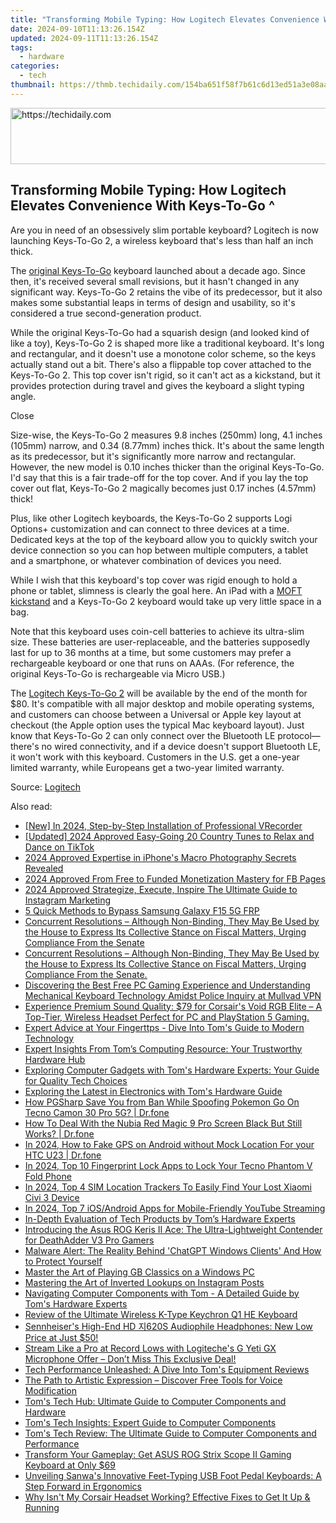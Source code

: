 ```yaml
---
title: "Transforming Mobile Typing: How Logitech Elevates Convenience With Keys-To-Go ^"
date: 2024-09-10T11:13:26.154Z
updated: 2024-09-11T11:13:26.154Z
tags:
  - hardware
categories:
  - tech
thumbnail: https://thmb.techidaily.com/154ba651f58f7b61c6d13ed51a3e08aab825faff32ad0111bfbaa0c8293dac8c.jpg
---
```






<!-- affiliate ads begin -->
<a href="https://ephamedtechinc.pxf.io/c/5597632/2136612/26400" target="_top" id="2136612">
  <img src="//a.impactradius-go.com/display-ad/26400-2136612" border="0" alt="https://techidaily.com" width="728" height="90"/>
</a>
<img height="0" width="0" src="https://ephamedtechinc.pxf.io/i/5597632/2136612/26400" style="position:absolute;visibility:hidden;" border="0" />
<!-- affiliate ads end -->




## Transforming Mobile Typing: How Logitech Elevates Convenience With Keys-To-Go ^

Are you in need of an obsessively slim portable keyboard? Logitech is now launching Keys-To-Go 2, a wireless keyboard that's less than half an inch thick.

 The [original Keys-To-Go](https://www.amazon.com/Logitech-Super-Slim-Super-Light-Bluetooth-Keyboard/dp/B08K3SCWGH?tag=hotoge-20&ascsubtag=UUhtgUeUpU2003522&asc%5Frefurl=https%3A%2F%2Fwww.howtogeek.com%2Flogitechs-keys-to-go-2-debut%2F&asc%5Fcampaign=Short-Term) keyboard launched about a decade ago. Since then, it's received several small revisions, but it hasn't changed in any significant way. Keys-To-Go 2 retains the vibe of its predecessor, but it also makes some substantial leaps in terms of design and usability, so it's considered a true second-generation product.

 While the original Keys-To-Go had a squarish design (and looked kind of like a toy), Keys-To-Go 2 is shaped more like a traditional keyboard. It's long and rectangular, and it doesn't use a monotone color scheme, so the keys actually stand out a bit. There's also a flippable top cover attached to the Keys-To-Go 2\. This top cover isn't rigid, so it can't act as a kickstand, but it provides protection during travel and gives the keyboard a slight typing angle.

Close 

 Size-wise, the Keys-To-Go 2 measures 9.8 inches (250mm) long, 4.1 inches (105mm) narrow, and 0.34 (8.77mm) inches thick. It's about the same length as its predecessor, but it's significantly more narrow and rectangular. However, the new model is 0.10 inches thicker than the original Keys-To-Go. I'd say that this is a fair trade-off for the top cover. And if you lay the top cover out flat, Keys-To-Go 2 magically becomes just 0.17 inches (4.57mm) thick!

 Plus, like other Logitech keyboards, the Keys-To-Go 2 supports Logi Options+ customization and can connect to three devices at a time. Dedicated keys at the top of the keyboard allow you to quickly switch your device connection so you can hop between multiple computers, a tablet and a smartphone, or whatever combination of devices you need.

 While I wish that this keyboard's top cover was rigid enough to hold a phone or tablet, slimness is clearly the goal here. An iPad with a [MOFT kickstand](https://www.amazon.com/MOFT-Tablet-Stand-Adhesive-Version/dp/B07Z4TRG3V/?tag=hotoge-20&ascsubtag=UUhtgUeUpU2003522&asc%5Frefurl=https%3A%2F%2Fwww.howtogeek.com%2Flogitechs-keys-to-go-2-debut%2F&asc%5Fcampaign=Short-Term) and a Keys-To-Go 2 keyboard would take up very little space in a bag.

 Note that this keyboard uses coin-cell batteries to achieve its ultra-slim size. These batteries are user-replaceable, and the batteries supposedly last for up to 36 months at a time, but some customers may prefer a rechargeable keyboard or one that runs on AAAs. (For reference, the original Keys-To-Go is rechargeable via Micro USB.)

 The [Logitech Keys-To-Go 2](https://www.logitech.com/en-us/products/keyboards.html) will be available by the end of the month for $80\. It's compatible with all major desktop and mobile operating systems, and customers can choose between a Universal or Apple key layout at checkout (the Apple option uses the typical Mac keyboard layout). Just know that Keys-To-Go 2 can only connect over the Bluetooth LE protocol—there's no wired connectivity, and if a device doesn't support Bluetooth LE, it won't work with this keyboard. Customers in the U.S. get a one-year limited warranty, while Europeans get a two-year limited warranty.

 Source: [Logitech](https://blog.logitech.com/2024/06/18/logitech-keys-to-go-2-portable-productivity-anywhere-anytime/)

<ins class="adsbygoogle"
     style="display:block"
     data-ad-format="autorelaxed"
     data-ad-client="ca-pub-7571918770474297"
     data-ad-slot="1223367746"></ins>



<ins class="adsbygoogle"
     style="display:block"
     data-ad-client="ca-pub-7571918770474297"
     data-ad-slot="8358498916"
     data-ad-format="auto"
     data-full-width-responsive="true"></ins>

<span class="atpl-alsoreadstyle">Also read:</span>
<div><ul>
<li><a href="https://screen-recording.techidaily.com/new-in-2024-step-by-step-installation-of-professional-vrecorder/"><u>[New] In 2024, Step-by-Step Installation of Professional VRecorder</u></a></li>
<li><a href="https://tiktok-video-recordings.techidaily.com/updated-2024-approved-easy-going-20-country-tunes-to-relax-and-dance-on-tiktok/"><u>[Updated] 2024 Approved  Easy-Going 20 Country Tunes to Relax and Dance on TikTok</u></a></li>
<li><a href="https://fox-glue.techidaily.com/2024-approved-expertise-in-iphones-macro-photography-secrets-revealed/"><u>2024 Approved  Expertise in iPhone's Macro Photography Secrets Revealed</u></a></li>
<li><a href="https://facebook-videos.techidaily.com/2024-approved-from-free-to-funded-monetization-mastery-for-fb-pages/"><u>2024 Approved  From Free to Funded  Monetization Mastery for FB Pages</u></a></li>
<li><a href="https://instagram-video-recordings.techidaily.com/2024-approved-strategize-execute-inspire-the-ultimate-guide-to-instagram-marketing/"><u>2024 Approved  Strategize, Execute, Inspire  The Ultimate Guide to Instagram Marketing</u></a></li>
<li><a href="https://bypass-frp.techidaily.com/5-quick-methods-to-bypass-samsung-galaxy-f15-5g-frp-by-drfone-android/"><u>5 Quick Methods to Bypass Samsung Galaxy F15 5G FRP</u></a></li>
<li><a href="https://hardware-tips.techidaily.com/concurrent-resolutions-although-non-binding-they-may-be-used-by-the-house-to-express-its-collective-stance-on-fiscal-matters-urging-compliance-from-the-sena17/"><u>Concurrent Resolutions – Although Non-Binding, They May Be Used by the House to Express Its Collective Stance on Fiscal Matters, Urging Compliance From the Senate</u></a></li>
<li><a href="https://hardware-tips.techidaily.com/concurrent-resolutions-although-non-binding-they-may-be-used-by-the-house-to-express-its-collective-stance-on-fiscal-matters-urging-compliance-from-the-sena20/"><u>Concurrent Resolutions – Although Non-Binding, They May Be Used by the House to Express Its Collective Stance on Fiscal Matters, Urging Compliance From the Senate.</u></a></li>
<li><a href="https://tech-haven.techidaily.com/discovering-the-best-free-pc-gaming-experience-and-understanding-mechanical-keyboard-technology-amidst-police-inquiry-at-mullvad-vpn/"><u>Discovering the Best Free PC Gaming Experience and Understanding Mechanical Keyboard Technology Amidst Police Inquiry at Mullvad VPN</u></a></li>
<li><a href="https://hardware-tips.techidaily.com/experience-premium-sound-quality-79-for-corsairs-void-rgb-elite-a-top-tier-wireless-headset-perfect-for-pc-and-playstation-5-gaming/"><u>Experience Premium Sound Quality: $79 for Corsair's Void RGB Elite – A Top-Tier, Wireless Headset Perfect for PC and PlayStation 5 Gaming.</u></a></li>
<li><a href="https://hardware-tips.techidaily.com/expert-advice-at-your-fingerttps-dive-into-toms-guide-to-modern-technology/"><u>Expert Advice at Your Fingerttps - Dive Into Tom's Guide to Modern Technology</u></a></li>
<li><a href="https://hardware-tips.techidaily.com/expert-insights-from-toms-computing-resource-your-trustworthy-hardware-hub/"><u>Expert Insights From Tom’s Computing Resource: Your Trustworthy Hardware Hub</u></a></li>
<li><a href="https://hardware-tips.techidaily.com/exploring-computer-gadgets-with-toms-hardware-experts-your-guide-for-quality-tech-choices/"><u>Exploring Computer Gadgets with Tom's Hardware Experts: Your Guide for Quality Tech Choices</u></a></li>
<li><a href="https://hardware-tips.techidaily.com/exploring-the-latest-in-electronics-with-toms-hardware-guide/"><u>Exploring the Latest in Electronics with Tom's Hardware Guide</u></a></li>
<li><a href="https://pokemon-go-android.techidaily.com/how-pgsharp-save-you-from-ban-while-spoofing-pokemon-go-on-tecno-camon-30-pro-5g-drfone-by-drfone-virtual-android/"><u>How PGSharp Save You from Ban While Spoofing Pokemon Go On Tecno Camon 30 Pro 5G? | Dr.fone</u></a></li>
<li><a href="https://change-location.techidaily.com/how-to-deal-with-the-nubia-red-magic-9-pro-screen-black-but-still-works-drfone-by-drfone-fix-android-problems-fix-android-problems/"><u>How To Deal With the Nubia Red Magic 9 Pro Screen Black But Still Works? | Dr.fone</u></a></li>
<li><a href="https://android-location.techidaily.com/in-2024-how-to-fake-gps-on-android-without-mock-location-for-your-htc-u23-drfone-by-drfone-virtual/"><u>In 2024, How to Fake GPS on Android without Mock Location For your HTC U23 | Dr.fone</u></a></li>
<li><a href="https://unlock-android.techidaily.com/in-2024-top-10-fingerprint-lock-apps-to-lock-your-tecno-phantom-v-fold-phone-by-drfone-android/"><u>In 2024, Top 10 Fingerprint Lock Apps to Lock Your Tecno Phantom V Fold Phone</u></a></li>
<li><a href="https://unlock-android.techidaily.com/in-2024-top-4-sim-location-trackers-to-easily-find-your-lost-xiaomi-civi-3-device-by-drfone-android/"><u>In 2024, Top 4 SIM Location Trackers To Easily Find Your Lost Xiaomi Civi 3 Device</u></a></li>
<li><a href="https://youtube-stream.techidaily.com/in-2024-top-7-iosandroid-apps-for-mobile-friendly-youtube-streaming/"><u>In 2024, Top 7 iOS/Android Apps for Mobile-Friendly YouTube Streaming</u></a></li>
<li><a href="https://hardware-tips.techidaily.com/in-depth-evaluation-of-tech-products-by-toms-hardware-experts/"><u>In-Depth Evaluation of Tech Products by Tom’s Hardware Experts</u></a></li>
<li><a href="https://hardware-tips.techidaily.com/introducing-the-asus-rog-keris-ii-ace-the-ultra-lightweight-contender-for-deathadder-v3-pro-gamers/"><u>Introducing the Asus ROG Keris II Ace: The Ultra-Lightweight Contender for DeathAdder V3 Pro Gamers</u></a></li>
<li><a href="https://tech-revival.techidaily.com/malware-alert-the-reality-behind-chatgpt-windows-clients-and-how-to-protect-yourself/"><u>Malware Alert: The Reality Behind 'ChatGPT Windows Clients' And How to Protect Yourself</u></a></li>
<li><a href="https://screen-recording.techidaily.com/master-the-art-of-playing-gb-classics-on-a-windows-pc/"><u>Master the Art of Playing GB Classics on a Windows PC</u></a></li>
<li><a href="https://instagram-videos.techidaily.com/mastering-the-art-of-inverted-lookups-on-instagram-posts/"><u>Mastering the Art of Inverted Lookups on Instagram Posts</u></a></li>
<li><a href="https://hardware-tips.techidaily.com/navigating-computer-components-with-tom-a-detailed-guide-by-toms-hardware-experts/"><u>Navigating Computer Components with Tom - A Detailed Guide by Tom's Hardware Experts</u></a></li>
<li><a href="https://hardware-tips.techidaily.com/review-of-the-ultimate-wireless-k-type-keychron-q1-he-keyboard/"><u>Review of the Ultimate Wireless K-Type Keychron Q1 HE Keyboard</u></a></li>
<li><a href="https://hardware-tips.techidaily.com/sennheisers-high-end-hd-620s-audiophile-headphones-new-low-price-at-just-50/"><u>Sennheiser's High-End HD 지620S Audiophile Headphones: New Low Price at Just $50!</u></a></li>
<li><a href="https://hardware-tips.techidaily.com/1723964488813-stream-like-a-pro-at-record-lows-with-logiteches-g-yeti-gx-microphone-offer-dont-miss-this-exclusive-deal/"><u>Stream Like a Pro at Record Lows with Logiteche's G Yeti GX Microphone Offer – Don’t Miss This Exclusive Deal!</u></a></li>
<li><a href="https://hardware-tips.techidaily.com/tech-performance-unleashed-a-dive-into-toms-equipment-reviews/"><u>Tech Performance Unleashed: A Dive Into Tom's Equipment Reviews</u></a></li>
<li><a href="https://extra-information.techidaily.com/the-path-to-artistic-expression-discover-free-tools-for-voice-modification/"><u>The Path to Artistic Expression – Discover Free Tools for Voice Modification</u></a></li>
<li><a href="https://hardware-tips.techidaily.com/toms-tech-hub-ultimate-guide-to-computer-components-and-hardware/"><u>Tom's Tech Hub: Ultimate Guide to Computer Components and Hardware</u></a></li>
<li><a href="https://hardware-tips.techidaily.com/toms-tech-insights-expert-guide-to-computer-components/"><u>Tom's Tech Insights: Expert Guide to Computer Components</u></a></li>
<li><a href="https://hardware-tips.techidaily.com/toms-tech-review-the-ultimate-guide-to-computer-components-and-performance/"><u>Tom's Tech Review: The Ultimate Guide to Computer Components and Performance</u></a></li>
<li><a href="https://hardware-tips.techidaily.com/transform-your-gameplay-get-asus-rog-strix-scope-ii-gaming-keyboard-at-only-69/"><u>Transform Your Gameplay: Get ASUS ROG Strix Scope II Gaming Keyboard at Only $69</u></a></li>
<li><a href="https://hardware-tips.techidaily.com/unveiling-sanwas-innovative-feet-typing-usb-foot-pedal-keyboards-a-step-forward-in-ergonomics/"><u>Unveiling Sanwa's Innovative Feet-Typing USB Foot Pedal Keyboards: A Step Forward in Ergonomics</u></a></li>
<li><a href="https://sound-issues.techidaily.com/why-isnt-my-corsair-headset-working-effective-fixes-to-get-it-up-and-running/"><u>Why Isn't My Corsair Headset Working? Effective Fixes to Get It Up & Running</u></a></li>
</ul></div>
